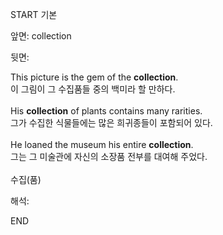 START
기본

앞면:
collection


뒷면:
<div>This picture is the gem of the <strong>collection</strong>. </div><div><div>이 그림이 그 수집품들 중의 백미라 할 만하다.</div></div><div><br></div><div><div>His <strong>collection</strong> of plants contains many rarities. </div><div><div>그가 수집한 식물들에는 많은 희귀종들이 포함되어 있다.</div></div></div><div><br></div><div><div>He loaned the museum his entire <strong>collection</strong>. </div><div><div>그는 그 미술관에 자신의 소장품 전부를 대여해 주었다.</div></div></div><div><br></div><div>수집(품)</div>


해석:
<!--ID: 1746614453626-->
END